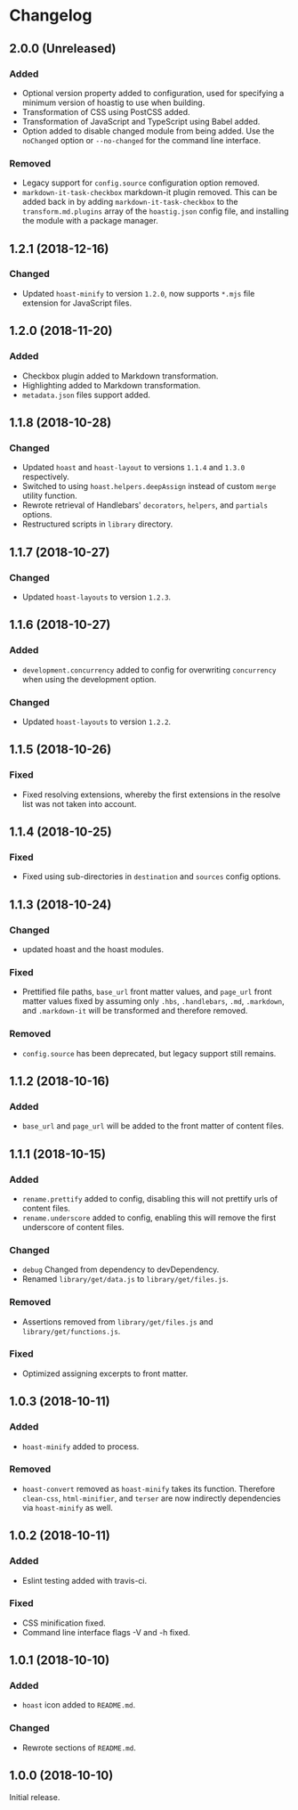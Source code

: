 # Changelog

## 2.0.0 (Unreleased)
### Added
+ Optional version property added to configuration, used for specifying a minimum version of hoastig to use when building.
+ Transformation of CSS using PostCSS added.
+ Transformation of JavaScript and TypeScript using Babel added.
+ Option added to disable changed module from being added. Use the `noChanged` option or `--no-changed` for the command line interface.
### Removed
+ Legacy support for `config.source` configuration option removed.
+ `markdown-it-task-checkbox` markdown-it plugin removed. This can be added back in by adding `markdown-it-task-checkbox` to the `transform.md.plugins` array of the `hoastig.json` config file, and installing the module with a package manager.

## 1.2.1 (2018-12-16)
### Changed
+ Updated `hoast-minify` to version `1.2.0`, now supports `*.mjs` file extension for JavaScript files.

## 1.2.0 (2018-11-20)
### Added
+ Checkbox plugin added to Markdown transformation.
+ Highlighting added to Markdown transformation.
+ `metadata.json` files support added.

## 1.1.8 (2018-10-28)
### Changed
+ Updated `hoast` and `hoast-layout` to versions `1.1.4` and `1.3.0` respectively.
+ Switched to using `hoast.helpers.deepAssign` instead of custom `merge` utility function.
+ Rewrote retrieval of Handlebars' `decorators`, `helpers`, and `partials` options.
+ Restructured scripts in `library` directory.

## 1.1.7 (2018-10-27)
### Changed
+ Updated `hoast-layouts` to version `1.2.3`.

## 1.1.6 (2018-10-27)
### Added
+ `development.concurrency` added to config for overwriting `concurrency` when using the development option.
### Changed
+ Updated `hoast-layouts` to version `1.2.2`.

## 1.1.5 (2018-10-26)
### Fixed
+ Fixed resolving extensions, whereby the first extensions in the resolve list was not taken into account.

## 1.1.4 (2018-10-25)
### Fixed
+ Fixed using sub-directories in `destination` and `sources` config options.

## 1.1.3 (2018-10-24)
### Changed
+ updated hoast and the hoast modules.
### Fixed
+ Prettified file paths, `base_url` front matter values, and `page_url` front matter values fixed by assuming only `.hbs`, `.handlebars`, `.md`, `.markdown`, and `.markdown-it` will be transformed and therefore removed.
### Removed
+ `config.source` has been deprecated, but legacy support still remains.

## 1.1.2 (2018-10-16)
### Added
+ `base_url` and `page_url` will be added to the front matter of content files.

## 1.1.1 (2018-10-15)
### Added
+ `rename.prettify` added to config, disabling this will not prettify urls of content files.
+ `rename.underscore` added to config, enabling this will remove the first underscore of content files.
### Changed
+ `debug` Changed from dependency to devDependency.
+ Renamed `library/get/data.js` to `library/get/files.js`.
### Removed
+ Assertions removed from `library/get/files.js` and `library/get/functions.js`.
### Fixed
+ Optimized assigning excerpts to front matter.

## 1.0.3 (2018-10-11)
### Added
+ `hoast-minify` added to process.
### Removed
+ `hoast-convert` removed as `hoast-minify` takes its function. Therefore `clean-css`, `html-minifier`, and `terser` are now indirectly dependencies via `hoast-minify` as well.

## 1.0.2 (2018-10-11)
### Added
+ Eslint testing added with travis-ci.
### Fixed
+ CSS minification fixed.
+ Command line interface flags -V and -h fixed.

## 1.0.1 (2018-10-10)
### Added
+ `hoast` icon added to `README.md`.
### Changed
+ Rewrote sections of `README.md`.

## 1.0.0 (2018-10-10)
Initial release.